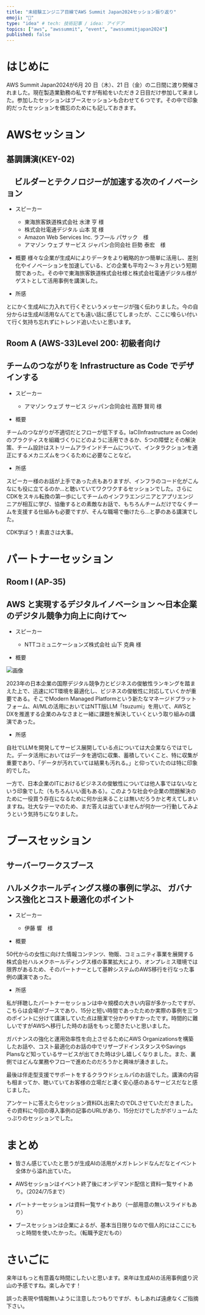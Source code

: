 ```yaml
---
title: "未経験エンジニア目線でAWS Summit Japan2024セッション振り返り"
emoji: "🙌"
type: "idea" # tech: 技術記事 / idea: アイデア
topics: ["aws", "awssummit", "event", "awssummitjapan2024"]
published: false
---
```

# はじめに

AWS Summit Japan2024が6月 20 日（木）、21 日（金）の二日間に渡り開催されました。現在製造業勤務の私ですが有給をいただき２日目だけ参加して来ました。参加したセッションはブースセッションも合わせて６つです。その中で印象的だったセッションを備忘のためにも記しておきます。


# AWSセッション

## 基調講演(KEY-02)

## 　ビルダーとテクノロジーが加速する次のイノベーション

* スピーカー
  * 東海旅客鉄道株式会社                    水津 亨 様
  * 株式会社電通デジタル                    山本 覚 様
  * Amazon Web Services Inc.            ラフ―ル パサック　様
  * アマゾン ウェブ サービス ジャパン合同会社  巨勢 泰宏　様

* 概要
様々な企業が生成AIによりデータをより戦略的かつ簡単に活用し、差別化やイノベーションを加速している、どの企業も平均２〜３ヶ月という短期間であった。その中で東海旅客鉄道株式会社様と株式会社電通デジタル様がゲストとして活用事例を講演した。

* 所感

とにかく生成AIに力入れて行くぞというメッセージが強く伝わりました。今の自分からは生成AI活用なんてとても遠い話に感じてしまったが、ここに喰らい付いて行く気持ち忘れずにトレンド追いたいと思います。

## Room A (AWS-33)Level 200: 初級者向け

## チームのつながりを Infrastructure as Code でデザインする

* スピーカー
  * アマゾン ウェブ サービス ジャパン合同会社 高野 賢司 様

* 概要

 チームのつながりが不適切だとフローが低下する。IaC(Infrastructure as Code) のプラクティスを組織づくりにどのように活用できるか、5つの障壁とその解決策、チーム設計はストリームアラインドチームについて、インタラクションを適正にするメカニズムをつくるために必要なことなど。

* 所感

スピーカー様のお話が上手であった点もありますが、インフラのコード化がこんなにも役に立てるのか…と聴いていてワクワクするセッションでした。さらにCDKをスキル転換の第一歩にしてチームのインフラエンジニアとアプリエンジニアが相互に学び、協働するとの素敵なお話で、もちろんチームだけでなくチームを支援する仕組みも必要ですが、そんな職場で働けたら…と夢のある講演でした。

CDK学ぼう！素直さは大事。

# パートナーセッション

## Room I (AP‐35) 

## AWS と実現するデジタルイノベーション ～日本企業のデジタル競争力向上に向けて～

* スピーカー
  * NTTコミュニケーションズ株式会社 山下 克典 様

* 概要

![画像](../../images/NTT.png)

2023年の日本企業の国際デジタル競争力とビジネスの俊敏性ランキングを踏まえた上で、迅速にICT環境を最適化し、ビジネスの俊敏性に対応していくかが重要である。そこでModern Managed Platformという新たなマネージドプラットフォーム、AI/MLの活用においてはNTT版LLM「tsuzumi」を用いて、AWSとDXを推進する企業のみなさまと一緒に課題を解決していくという取り組みの講演であった。

* 所感

自社でLLMを開発してサービス展開している点については大企業ならではでした。データ活用においてはデータを適切に収集、蓄積していくこと、特に収集が重要であり、「データが汚れていては結果も汚れる。」と仰っていたのは特に印象的でした。

一方で、日本企業のITにおけるビジネスの俊敏性については他人事ではないなという印象でした（もちろんいい面もある）。このような社会や企業の問題解決のために一役買う存在になるために何か出来ることは無いだろうかと考えてしまいますね。壮大なテーマのため、まだ答えは出ていませんが何か一つ行動してみようという気持ちになりました。

# ブースセッション

## サーバーワークスブース

## ハルメクホールディングス様の事例に学ぶ、 ガバナンス強化とコスト最適化のポイント

* スピーカー
  * 伊藤 響　様

* 概要

50代からの女性に向けた情報コンテンツ、物販、コミュニティ事業を展開する株式会社ハルメクホールディングス様の事業拡大により、オンプレミス環境では限界があるため、そのパートナーとして基幹システムのAWS移行を行なった事例の講演であった。

* 所感

私が拝聴したパートナーセッションは中々規模の大きい内容が多かったですが、こちらは会場がブースであり、15分と短い時間であったためか実際の事例を三つのポイントに分けて講演していた点は簡潔で分かりやすかったです。時間的に難しいですがAWSへ移行した時のお話をもっと聞きたいと思いました。

ガバナンスの強化と運用効率性を向上させるためにAWS Organizationsを構築したお話や、コスト最適化のお話の中でリザーブドインスタンスやSavings Plansなど知っているサービスが出てきた時は少し嬉しくなりました。また、裏側ではどんな業務やフローで進めたのだろうかと興味が湧きました。

最後は伴走型支援でサポートをするクラウドシェルパのお話でした。講演の内容も相まってか、聴いていてお客様の立場だと凄く安心感のあるサービスだなと感じました。

アンケートに答えたらセッション資料DL出来たのでDLさせていただきました。その資料に今回の導入事例の記事のURLがあり、15分だけでしたがボリュームたっぷりのセッションでした。

# まとめ

* 皆さん感じていたと思うが生成AIの活用がメガトレンドなんだなとイベント全体から溢れ出ていた。

* AWSセッションはイベント終了後にオンデマンド配信と資料一覧サイトあり。（2024/7/5まで）

* パートナーセッションは資料一覧サイトあり（一部用意の無いスライドもあり）

* ブースセッションは企業によるが、基本当日限りなので個人的にはここにもっと時間を使いたかった。（転職予定だもの）

# さいごに

来年はもっと有意義な時間にしたいと思います。来年は生成AIの活用事例盛り沢山の予感ですね。楽しみです！

 誤った表現や情報無いように注意したつもりですが、もしあれば遠慮なくご指摘下さい。

